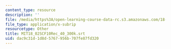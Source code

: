 ```yaml
---
content_type: resource
description: ''
file: /media/https%3A/open-learning-course-data-rc.s3.amazonaws.com/18-02sc-multivariable-calculus-fall-2010/dac9c31d1d8d5767956b707fe87fd320_MIT18_02SCF10Rec_40_300k.vtt
file_type: application/x-subrip
resourcetype: Other
title: MIT18_02SCF10Rec_40_300k.srt
uid: dac9c31d-1d8d-5767-956b-707fe87fd320
---
```

